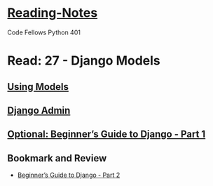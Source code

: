 # [Reading-Notes](https://alsosteve.github.io/reading-notes/)
Code Fellows Python 401

# Read: 27 - Django Models

## [Using Models](https://developer.mozilla.org/en-US/docs/Learn/Server-side/Django/Models)

## [Django Admin](https://developer.mozilla.org/en-US/docs/Learn/Server-side/Django/Admin_site)

## [Optional: Beginner’s Guide to Django - Part 1](https://simpleisbetterthancomplex.com/series/2017/09/04/a-complete-beginners-guide-to-django-part-1.html)

## Bookmark and Review
- [Beginner’s Guide to Django - Part 2](https://simpleisbetterthancomplex.com/series/2017/09/11/a-complete-beginners-guide-to-django-part-2.html)
